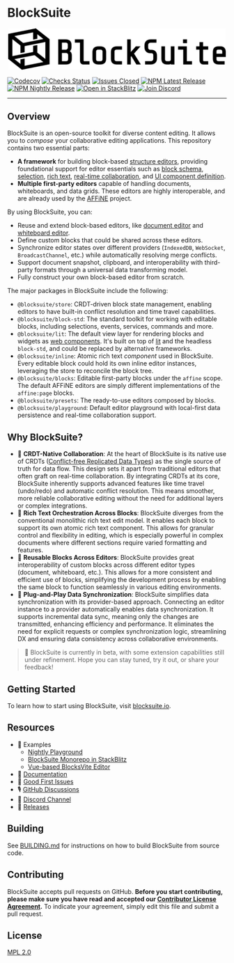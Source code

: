 # BlockSuite

<p align="center">
  <picture style="width: 500px">
    <source media="(prefers-color-scheme: light)" srcset="https://raw.githubusercontent.com/toeverything/blocksuite/master/assets/logo-and-name-h.svg" />
    <source media="(prefers-color-scheme: dark)" srcset="https://raw.githubusercontent.com/toeverything/blocksuite/master/assets/logo-and-name-h-white.svg" />
    <img src="https://raw.githubusercontent.com/toeverything/blocksuite/master/assets/logo-and-name-h.svg" width="500" alt="BlockSuite logo and name" />
  </picture>
</p>

[![Codecov](https://codecov.io/gh/toeverything/blocksuite/branch/master/graph/badge.svg?token=T86JYCDSMN)](https://codecov.io/gh/toeverything/blocksuite)
[![Checks Status](https://img.shields.io/github/checks-status/toeverything/blocksuite/master)](https://github.com/toeverything/blocksuite/actions?query=branch%3Amaster)
[![Issues Closed](https://img.shields.io/github/issues-closed/toeverything/blocksuite?color=6880ff)](https://github.com/toeverything/blocksuite/issues?q=is%3Aissue+is%3Aclosed)
[![NPM Latest Release](https://img.shields.io/npm/v/@blocksuite/store.svg?maxAge=300&color=6880ff)](./packages/store/package.json)
[![NPM Nightly Release](https://img.shields.io/npm/v/@blocksuite/presets/nightly?color=6880ff)](https://github.com/toeverything/blocksuite/actions/workflows/nightly-release.yml?query=branch%3Amaster)
[![Open in StackBlitz](https://img.shields.io/badge/open%20in-StackBlitz-black)](https://stackblitz.com/github/toeverything/blocksuite)
[![Join Discord](https://img.shields.io/discord/959027316334407691)](https://discord.gg/9vwSWmYYcZ)

---

## Overview

BlockSuite is an open-source toolkit for diverse content editing. It allows you to _compose_ your collaborative editing applications. This repository contains two essential parts:

- **A framework** for building block-based [structure editors](https://en.wikipedia.org/wiki/Structure_editor), providing foundational support for editor essentials such as [block schema](https://blocksuite.io/block-schema.html), [selection](https://blocksuite.io/selection-api.html), [rich text](https://github.com/toeverything/blocksuite/tree/master/packages/inline), [real-time collaboration](https://blocksuite.io/unidirectional-data-flow.html), and [UI component definition](https://blocksuite.io/block-view.html).
- **Multiple first-party editors** capable of handling documents, whiteboards, and data grids. These editors are highly interoperable, and are already used by the [AFFiNE](https://github.com/toeverything/AFFiNE) project.

By using BlockSuite, you can:

- Reuse and extend block-based editors, like [document editor](https://try-blocksuite.vercel.app/starter/?init) and [whiteboard editor](https://try-blocksuite.vercel.app/).
- Define custom blocks that could be shared across these editors.
- Synchronize editor states over different providers (`IndexedDB`, `WebSocket`, `BroadcastChannel`, etc.) while automatically resolving merge conflicts.
- Support document snapshot, clipboard, and interoperability with third-party formats through a universal data transforming model.
- Fully construct your own block-based editor from scratch.

The major packages in BlockSuite include the following:

- `@blocksuite/store`: CRDT-driven block state management, enabling editors to have built-in conflict resolution and time travel capabilities.
- `@blocksuite/block-std`: The standard toolkit for working with editable blocks, including selections, events, services, commands and more.
- `@blocksuite/lit`: The default view layer for rendering blocks and widgets as [web components](https://developer.mozilla.org/en-US/docs/Web/API/Web_components). It's built on top of [lit](https://lit.dev/) and the headless `block-std`, and could be replaced by alternative frameworks.
- `@blocksuite/inline`: Atomic rich text _component_ used in BlockSuite. Every editable block could hold its own inline editor instances, leveraging the store to reconcile the block tree.
- `@blocksuite/blocks`: Editable first-party blocks under the `affine` scope. The default AFFiNE editors are simply different implementations of the `affine:page` blocks.
- `@blocksuite/presets`: The ready-to-use editors composed by blocks.
- `@blocksuite/playground`: Default editor playground with local-first data persistence and real-time collaboration support.

## Why BlockSuite?

- 🧬 **CRDT-Native Collaboration**: At the heart of BlockSuite is its native use of CRDTs ([Conflict-free Replicated Data Types](https://en.wikipedia.org/wiki/Conflict-free_replicated_data_type)) as the single source of truth for data flow. This design sets it apart from traditional editors that often graft on real-time collaboration. By integrating CRDTs at its core, BlockSuite inherently supports advanced features like time travel (undo/redo) and automatic conflict resolution. This means smoother, more reliable collaborative editing without the need for additional layers or complex integrations.
- 🧩 **Rich Text Orchestration Across Blocks**: BlockSuite diverges from the conventional monolithic rich text edit model. It enables each block to support its own atomic rich text component. This allows for granular control and flexibility in editing, which is especially powerful in complex documents where different sections require varied formatting and features.
- 🎨 **Reusable Blocks Across Editors**: BlockSuite provides great interoperability of custom blocks across different editor types (document, whiteboard, etc.). This allows for a more consistent and efficient use of blocks, simplifying the development process by enabling the same block to function seamlessly in various editing environments.
- 🔌 **Plug-and-Play Data Synchronization**: BlockSuite simplifies data synchronization with its provider-based approach. Connecting an editor instance to a provider automatically enables data synchronization. It supports incremental data sync, meaning only the changes are transmitted, enhancing efficiency and performance. It eliminates the need for explicit requests or complex synchronization logic, streamlining DX and ensuring data consistency across collaborative environments.

> 🚧 BlockSuite is currently in beta, with some extension capabilities still under refinement. Hope you can stay tuned, try it out, or share your feedback!

## Getting Started

To learn how to start using BlockSuite, visit [blocksuite.io](https://blocksuite.io/quick-start.html).

## Resources

- 🎁 Examples
  - [Nightly Playground](https://try-blocksuite.vercel.app/starter/?init)
  - [BlockSuite Monorepo in StackBlitz](https://stackblitz.com/github/toeverything/blocksuite)
  - [Vue-based BlocksVite Editor](https://github.com/zuozijian3720/blocksvite)
- 📝 [Documentation](https://blocksuite.io/quick-start.html)
- 📍 [Good First Issues](https://github.com/toeverything/blocksuite/issues?q=is%3Aopen+is%3Aissue+label%3A%22good+first+issue%22)
- 🎙️ [GitHub Discussions](https://github.com/toeverything/blocksuite/discussions)
- 💬 [Discord Channel](https://discord.gg/9vwSWmYYcZ)
- 🚀 [Releases](https://github.com/toeverything/blocksuite/releases)

## Building

See [BUILDING.md](BUILDING.md) for instructions on how to build BlockSuite from source code.

## Contributing

BlockSuite accepts pull requests on GitHub. **Before you start contributing, please make sure you have read and accepted our [Contributor License Agreement](https://github.com/toeverything/blocksuite/edit/master/.github/CLA.md).** To indicate your agreement, simply edit this file and submit a pull request.

## License

[MPL 2.0](./LICENSE)
